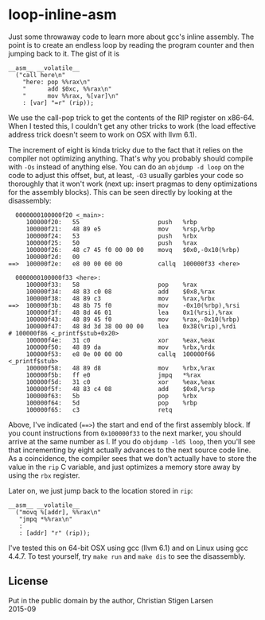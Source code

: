 loop-inline-asm
===============

Just some throwaway code to learn more about gcc's inline assembly. The point
is to create an endless loop by reading the program counter and then jumping
back to it.  The gist of it is

    __asm__ __volatile__
      ("call here\n"
        "here: pop %%rax\n"
        "      add $0xc, %%rax\n"
        "      mov %%rax, %[var]\n"
        : [var] "=r" (rip));

We use the call-pop trick to get the contents of the RIP register on x86-64.
When I tested this, I couldn't get any other tricks to work (the load effective
address trick doesn't seem to work on OSX with llvm 6.1).

The increment of eight is kinda tricky due to the fact that it relies on the
compiler not optimizing anything. That's why you probably should compile with
`-Os` instead of anything else. You can do an `objdump -d loop` on the code to
adjust this offset, but, at least, `-O3` usually garbles your code so
thoroughly that it won't work (next up: insert pragmas to deny optimizations
for the assembly blocks).  This can be seen directly by looking at the
disassembly:

      0000000100000f20 <_main>:
         100000f20:   55                      push   %rbp
         100000f21:   48 89 e5                mov    %rsp,%rbp
         100000f24:   53                      push   %rbx
         100000f25:   50                      push   %rax
         100000f26:   48 c7 45 f0 00 00 00    movq   $0x0,-0x10(%rbp)
         100000f2d:   00
    ==>  100000f2e:   e8 00 00 00 00          callq  100000f33 <here>

      0000000100000f33 <here>:
         100000f33:   58                      pop    %rax
         100000f34:   48 83 c0 08             add    $0x8,%rax
         100000f38:   48 89 c3                mov    %rax,%rbx
    ==>  100000f3b:   48 8b 75 f0             mov    -0x10(%rbp),%rsi
         100000f3f:   48 8d 46 01             lea    0x1(%rsi),%rax
         100000f43:   48 89 45 f0             mov    %rax,-0x10(%rbp)
         100000f47:   48 8d 3d 38 00 00 00    lea    0x38(%rip),%rdi        # 100000f86 <_printf$stub+0x20>
         100000f4e:   31 c0                   xor    %eax,%eax
         100000f50:   48 89 da                mov    %rbx,%rdx
         100000f53:   e8 0e 00 00 00          callq  100000f66 <_printf$stub>
         100000f58:   48 89 d8                mov    %rbx,%rax
         100000f5b:   ff e0                   jmpq   *%rax
         100000f5d:   31 c0                   xor    %eax,%eax
         100000f5f:   48 83 c4 08             add    $0x8,%rsp
         100000f63:   5b                      pop    %rbx
         100000f64:   5d                      pop    %rbp
         100000f65:   c3                      retq

Above, I've indicated (`==>`) the start and end of the first assembly block. If
you count instructions from `0x100000f33` to the next marker, you should arrive
at the same number as I. If you do `objdump -ldS loop`, then you'll see that
incrementing by eight actually advances to the next source code line. As a
coincidence, the compiler sees that we don't actually have to store the value
in the `rip` C variable, and just optimizes a memory store away by using the
`rbx` register.

Later on, we just jump back to the location stored in `rip`:

    __asm__ __volatile__
      ("movq %[addr], %%rax\n"
       "jmpq *%%rax\n"
       :
       : [addr] "r" (rip));

I've tested this on 64-bit OSX using gcc (llvm 6.1) and on Linux using gcc
4.4.7. To test yourself, try `make run` and `make dis` to see the disassembly.

License
-------
Put in the public domain by the author, Christian Stigen Larsen  
2015-09
